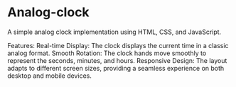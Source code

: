 # Analog-clock
A simple analog clock implementation using HTML, CSS, and JavaScript.

Features:
Real-time Display: The clock displays the current time in a classic analog format.
Smooth Rotation: The clock hands move smoothly to represent the seconds, minutes, and hours.
Responsive Design: The layout adapts to different screen sizes, providing a seamless experience on both desktop and mobile devices.
